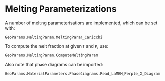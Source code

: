 # Melting Parameterizations

A number of melting parameterisations are implemented, which can be set with:

```@docs
GeoParams.MeltingParam.MeltingParam_Caricchi
```

To compute the melt fraction at given `T` and `P`, use:
```@docs
GeoParams.MeltingParam.ComputeMeltingParam
```

Also note that phase diagrams can be imported:
```@docs
GeoParams.MaterialParameters.PhaseDiagrams.Read_LaMEM_Perple_X_Diagram
```



